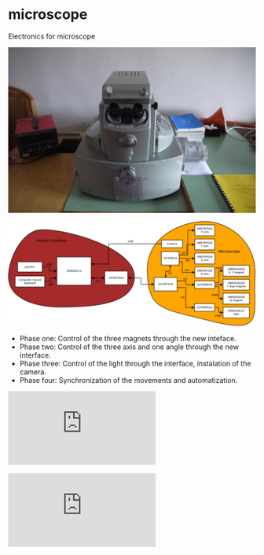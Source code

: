 # microscope
Electronics for microscope

![Microscope before improvements](https://raw.githubusercontent.com/ODZ-UJF-AV-CR/microscope/master/DOC/src/img/P1040118.JPG "Microscope before improvements")

![Scheme of the microscope](https://raw.githubusercontent.com/ODZ-UJF-AV-CR/microscope/master/DOC/src/img/schematics.png "Scheme of the microscope")

  * Phase one: Control of the three magnets through the new inteface.
  * Phase two: Control of the three axis and one angle through the new interface.
  * Phase three: Control of the light through the interface, instalation of the camera. 
  * Phase four: Synchronization of the movements and automatization.

![Microscope with changes](https://github.com/ODZ-UJF-AV-CR/microscope/blob/master/DOC/src/img/Microscope-Arrows2.pdf "Microscope with marked changes - left side")

![Microscope with changes](https://github.com/ODZ-UJF-AV-CR/microscope/blob/master/DOC/src/img/Microscope-Arrows1.pdf "Microscope with marked changes - right side")
